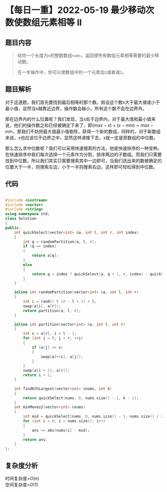 # 【每日一重】2022-05-19 最少移动次数使数组元素相等 II

## 题目内容

> 给你一个长度为`` n ``的整数数组`` nums ``，返回使所有数组元素相等需要的最少移动数。
>
> 在一步操作中，你可以使数组中的一个元素加`` 1 ``或者减`` 1 ``。

## 题目解析

对于这道题，我们首先要找到最后相等的那个数。假设这个数x大于最大值或小于最小值，显然当x越靠近边界，操作数会越小，所有这个数不会在边界外。

那在边界内的什么位置呢？我们发现，当x处于边界内，对于最大值和最小值来说，他们的操作数之和已经被确定下来了，即$(max-x)+(x-min) = max-min$，那我们不妨把最大值最小值剔除，获得一个新的数组，同样的，对于新数组来说，x也应该位于边界之中，显然这样递推下去，x就一定是原数组的中位数。

那么怎么求中位数呢？我们可以采用快速搜索的方法，他是快速排序的一种变种。在快速排序中我们每次选择一个元素作为分割，排序两边的子数组。而我们只需要找到中位数，所以我们其实只需要搜索其中一边即可，当我们选出来的数被确定的位置大于一半，则搜索左边，小于一半则搜索右边，这样即可轻松得到中位数。

## 代码

```cpp

#include <iostream>
#include <vector>
#include <string>
using namespace std;
class Solution
{
public:
    int quickSelect(vector<int> &a, int l, int r, int index)
    {
        int q = randomPartition(a, l, r);
        if (q == index)
        {
            return a[q];
        }
        else
        {
            return q < index ? quickSelect(a, q + 1, r, index) : quickSelect(a, l, q - 1, index);
        }
    }

    inline int randomPartition(vector<int> &a, int l, int r)
    {
        int i = rand() % (r - l + 1) + l;
        swap(a[i], a[r]);
        return partition(a, l, r);
    }

    inline int partition(vector<int> &a, int l, int r)
    {
        int x = a[r], i = l - 1;
        for (int j = l; j < r; ++j)
        {
            if (a[j] <= x)
            {
                swap(a[++i], a[j]);
            }
        }
        swap(a[i + 1], a[r]);
        return i + 1;
    }

    int findKthLargest(vector<int> &nums, int k)
    {
        return quickSelect(nums, 0, nums.size() - 1, k - 1);
    }
    int minMoves2(vector<int> &nums)
    {
        int mid = quickSelect(nums, 0, nums.size() - 1, nums.size() / 2), ans = 0;
        for (int i = 0; i < nums.size(); i++)
        {
            ans += abs(nums[i] - mid);
        }
        return ans;
    }
};
```

## 复杂度分析

时间复杂度=$O(n)$  
空间复杂度=$O(1)$
